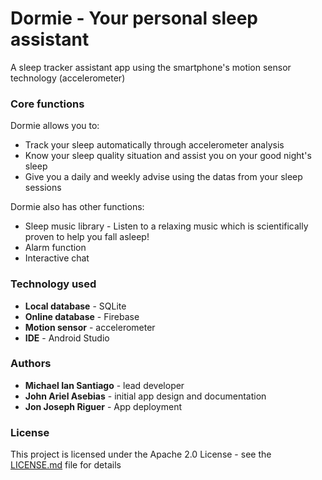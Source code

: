 # Dormie - Your personal sleep assistant
A sleep tracker assistant app using the smartphone's motion sensor technology (accelerometer)

### Core functions
Dormie allows you to:
- Track your sleep automatically through accelerometer analysis
- Know your sleep quality situation and assist you on your good night's sleep
- Give you a daily and weekly advise using the datas from your sleep sessions

Dormie also has other functions:
- Sleep music library - Listen to a relaxing music which is scientifically proven to help you fall asleep!
- Alarm function 
- Interactive chat

### Technology used 
- **Local database** - SQLite
- **Online database** - Firebase
- **Motion sensor** - accelerometer
- **IDE** - Android Studio

### Authors
- **Michael Ian Santiago** - lead developer
- **John Ariel Asebias** - initial app design and documentation
- **Jon Joseph Riguer** - App deployment

### License
This project is licensed under the Apache 2.0 License - see the [LICENSE.md](https://github.com/ian0697/SleepAdviser/blob/master/LICENSE.MD) file for details
